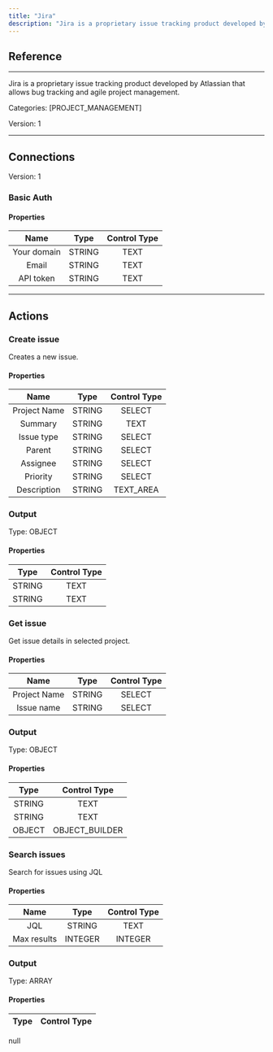 ```yaml
---
title: "Jira"
description: "Jira is a proprietary issue tracking product developed by Atlassian that allows bug tracking and agile project management."
---
```

## Reference
<hr />

Jira is a proprietary issue tracking product developed by Atlassian that allows bug tracking and agile project management.

Categories: [PROJECT_MANAGEMENT]

Version: 1

<hr />



## Connections

Version: 1


### Basic Auth

#### Properties

|      Name      |     Type     |     Control Type     |
|:--------------:|:------------:|:--------------------:|
| Your domain | STRING | TEXT  |
| Email | STRING | TEXT  |
| API token | STRING | TEXT  |





<hr />





## Actions


### Create issue
Creates a new issue.

#### Properties

|      Name      |     Type     |     Control Type     |
|:--------------:|:------------:|:--------------------:|
| Project Name | STRING | SELECT  |
| Summary | STRING | TEXT  |
| Issue type | STRING | SELECT  |
| Parent | STRING | SELECT  |
| Assignee | STRING | SELECT  |
| Priority | STRING | SELECT  |
| Description | STRING | TEXT_AREA  |


### Output



Type: OBJECT

#### Properties

|     Type     |     Control Type     |
|:------------:|:--------------------:|
| STRING | TEXT  |
| STRING | TEXT  |





### Get issue
Get issue details in selected project.

#### Properties

|      Name      |     Type     |     Control Type     |
|:--------------:|:------------:|:--------------------:|
| Project Name | STRING | SELECT  |
| Issue name | STRING | SELECT  |


### Output



Type: OBJECT

#### Properties

|     Type     |     Control Type     |
|:------------:|:--------------------:|
| STRING | TEXT  |
| STRING | TEXT  |
| OBJECT | OBJECT_BUILDER  |





### Search issues
Search for issues using JQL

#### Properties

|      Name      |     Type     |     Control Type     |
|:--------------:|:------------:|:--------------------:|
| JQL | STRING | TEXT  |
| Max results | INTEGER | INTEGER  |


### Output



Type: ARRAY

#### Properties

|     Type     |     Control Type     |
|:------------:|:--------------------:|
null





